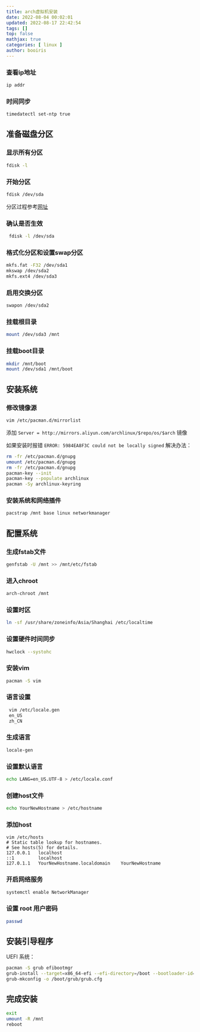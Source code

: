 ```yaml
---
title: arch虚拟机安装 
date: 2022-08-04 00:02:01 
updated: 2022-08-17 22:42:54
tags: [] 
top: false
mathjax: true
categories: [ linux ]
author: booiris
---
```


### 查看ip地址

```bash
ip addr
```

### 时间同步

```bash
timedatectl set-ntp true
```

## 准备磁盘分区

### 显示所有分区

```bash
fdisk -l
```

### 开始分区

```bash
fdisk /dev/sda
```

分区过程参考[网址](https://ericclose.github.io/Installing-Arch-as-a-guest-with-UEFI-and-GPT.html#arch-chroot)

### 确认是否生效

```bash
 fdisk -l /dev/sda
```

### 格式化分区和设置swap分区

```bash
mkfs.fat -F32 /dev/sda1
mkswap /dev/sda2
mkfs.ext4 /dev/sda3 
```

### 启用交换分区

```bash
swapon /dev/sda2
```

### 挂载根目录

```bash
mount /dev/sda3 /mnt
```

### 挂载boot目录

```bash
mkdir /mnt/boot
mount /dev/sda1 /mnt/boot
```

## 安装系统

### 修改镜像源

```bash
vim /etc/pacman.d/mirrorlist
```

添加 `Server = http://mirrors.aliyun.com/archlinux/$repo/os/$arch` 镜像

如果安装时报错 `ERROR: 5984EA8F3C could not be locally signed` 解决办法：

```bash
rm -fr /etc/pacman.d/gnupg
umount /etc/pacman.d/gnupg
rm -fr /etc/pacman.d/gnupg
pacman-key --init
pacman-key --populate archlinux
pacman -Sy archlinux-keyring
```

### 安装系统和网络插件

```bash
pacstrap /mnt base linux networkmanager
```

## 配置系统

### 生成fstab文件

```bash
genfstab -U /mnt >> /mnt/etc/fstab
```

### 进入chroot

```bash
arch-chroot /mnt
```

### 设置时区

```bash
ln -sf /usr/share/zoneinfo/Asia/Shanghai /etc/localtime
```

### 设置硬件时间同步

```bash
hwclock --systohc
```

### 安装vim

```bash
pacman -S vim
```

### 语言设置

```bash
 vim /etc/locale.gen
 en_US
 zh_CN
```

### 生成语言

```bash
locale-gen
```

### 设置默认语言

```bash
echo LANG=en_US.UTF-8 > /etc/locale.conf
```

### 创建host文件

```bash
echo YourNewHostname > /etc/hostname
```

### 添加host

```
vim /etc/hosts
# Static table lookup for hostnames.  
# See hosts(5) for details.  
127.0.0.1   localhost  
::1         localhost  
127.0.1.1   YourNewHostname.localdomain    YourNewHostname
```

### 开启网络服务

```bash
systemctl enable NetworkManager
```

### 设置 root 用户密码

```bash
passwd
```

## 安装引导程序

UEFI 系统：

```bash
pacman -S grub efibootmgr
grub-install --target=x86_64-efi --efi-directory=/boot --bootloader-id="Arch Linux" --recheck
grub-mkconfig -o /boot/grub/grub.cfg 
```

## 完成安装

```bash
exit
umount -R /mnt
reboot
```
